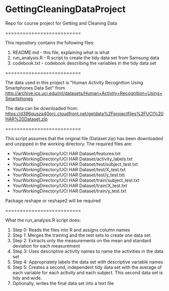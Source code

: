 GettingCleaningDataProject
==========================

Repo for course project for Getting and Cleaning Data

==========================

This repository contains the following files:

  1. README.md - this file, explaining what is what
  2. run_analysis.R - R script to create the tidy data set from Samsung data
  3. codebook.txt - codebook describing the variables in the tidy data set

==========================

The data used in this project is "Human Activity Recognition Using Smartphones Data Set"
from http://archive.ics.uci.edu/ml/datasets/Human+Activity+Recognition+Using+Smartphones

The data can be downloaded from:
https://d396qusza40orc.cloudfront.net/getdata%2Fprojectfiles%2FUCI%20HAR%20Dataset.zip


==========================


This script assumes that the original file (Dataset.zip) has been
downloaded and unzipped in the working directory.
The required files are:
- YourWorkingDirectory/UCI HAR Dataset/features.txt
- YourWorkingDirectory/UCI HAR Dataset/activity_labels.txt
- YourWorkingDirectory/UCI HAR Dataset/test/subject_test.txt
- YourWorkingDirectory/UCI HAR Dataset/test/X_test.txt
- YourWorkingDirectory/UCI HAR Dataset/test/y_test.txt
- YourWorkingDirectory/UCI HAR Dataset/train/subject_test.txt
- YourWorkingDirectory/UCI HAR Dataset/train/X_test.txt
- YourWorkingDirectory/UCI HAR Dataset/train/y_test.txt


Package reshape or reshape2 will be required


==========================

What the run_analysis.R script does:
 1. Step 0: Reads the files into R and assigns column names
 2. Step 1: Merges the training and the test sets to create one data set
 3. Step 2: Extracts only the measurements on the mean and standard deviation for each measurement 
 4. Step 3: Uses descriptive activity names to name the activities in the data set
 5. Step 4: Appropriately labels the data set with descriptive variable names
 6. Step 5: Creates a second, independent tidy data set with the average of each variable for each activity and each subject. This second data set is tidy and wide.
 7. Optionally, writes the final data set into a text file



